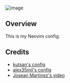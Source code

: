 ![image](https://vloe-nvim.s3.amazonaws.com/nvim.png)

## Overview

This is my Neovim config.

## Credits

- [kutsan's config](https://github.com/kutsan/dotfiles/tree/master/.config/nvim)
- [alex35mil's config](https://github.com/alex35mil/dotfiles)
- [Josean Martinez's video](https://www.youtube.com/watch?v=vdn_pKJUda8&t=2672s)
